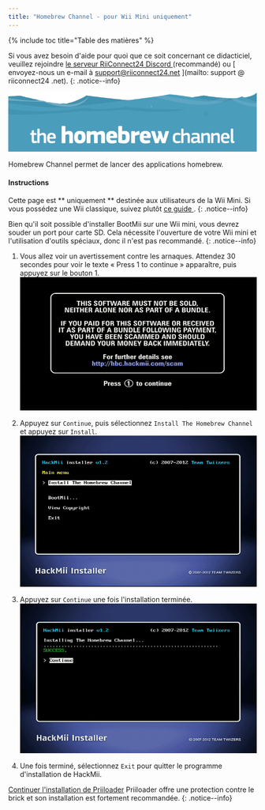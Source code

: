 ```yaml
---
title: "Homebrew Channel - pour Wii Mini uniquement"
---
```


{% include toc title="Table des matières" %}

Si vous avez besoin d'aide pour quoi que ce soit concernant ce didacticiel, veuillez rejoindre [ le serveur RiiConnect24 Discord ](https://discord.gg/rc24) (recommandé) ou \[ envoyez-nous un e-mail à support@riiconnect24.net \](mailto: support @ riiconnect24 .net).
{: .notice--info}

![HBC Logo](/images/hbc.png)

Homebrew Channel permet de lancer des applications homebrew.

#### Instructions
Cette page est ** uniquement ** destinée aux utilisateurs de la Wii Mini. Si vous possédez une Wii classique, suivez plutôt [ ce guide ](hbc).
{: .notice--info}

Bien qu'il soit possible d'installer BootMii sur une Wii mini, vous devrez souder un port pour carte SD. Cela nécessite l'ouverture de votre Wii mini et l'utilisation d'outils spéciaux, donc il n'est pas recommandé.
{: .notice--info}

1. Vous allez voir un avertissement contre les arnaques. Attendez 30 secondes pour voir le texte « Press 1 to continue » apparaître, puis appuyez sur le bouton 1. ![Scam Screen](/images/Wii/ScamScreen.png)

1. Appuyez sur `Continue`, puis sélectionnez `Install The Homebrew Channel` et appuyez sur `Install`.![Install the Homebrew Channel](/images/Wii/InstallHomebrewChannel.png)

1. Appuyez sur `Continue` une fois l'installation terminée.![Success Installing the Homebrew Channel](/images/Wii/SuccessHBC.png)

1. Une fois terminé, sélectionnez `Exit` pour quitter le programme d'installation de HackMii.

[ Continuer l'installation de Priiloader](priiloader) Priiloader offre une protection contre le brick et son installation est fortement recommandée.
{: .notice--info}
